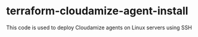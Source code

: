 # terraform-cloudamize-agent-install
This code is used to deploy Cloudamize agents on Linux servers using SSH

